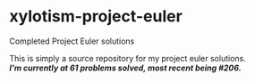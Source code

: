 # xylotism-project-euler
Completed Project Euler solutions

This is simply a source repository for my project euler solutions.  
***I'm currently at 61 problems solved, most recent being #206.***

